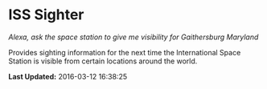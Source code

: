 # ISS Sighter
*Alexa, ask the space station to give me visibility for Gaithersburg Maryland*

Provides sighting information for the next time the International Space Station is visible from certain locations around the world.

**Last Updated:** 2016-03-12 16:38:25